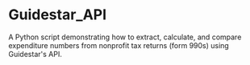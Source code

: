 # Guidestar_API

A Python script demonstrating how to extract, calculate, and compare expenditure numbers from nonprofit tax returns (form 990s) using Guidestar's API.
